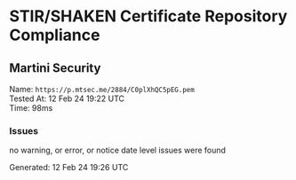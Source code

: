 # STIR/SHAKEN Certificate Repository Compliance

## Martini Security

Name: `https://p.mtsec.me/2884/C0plXhQC5pEG.pem`\
Tested At: 12 Feb 24 19:22 UTC\
Time: 98ms

### Issues

no warning, or error, or notice date level issues were found

Generated: 12 Feb 24 19:26 UTC
